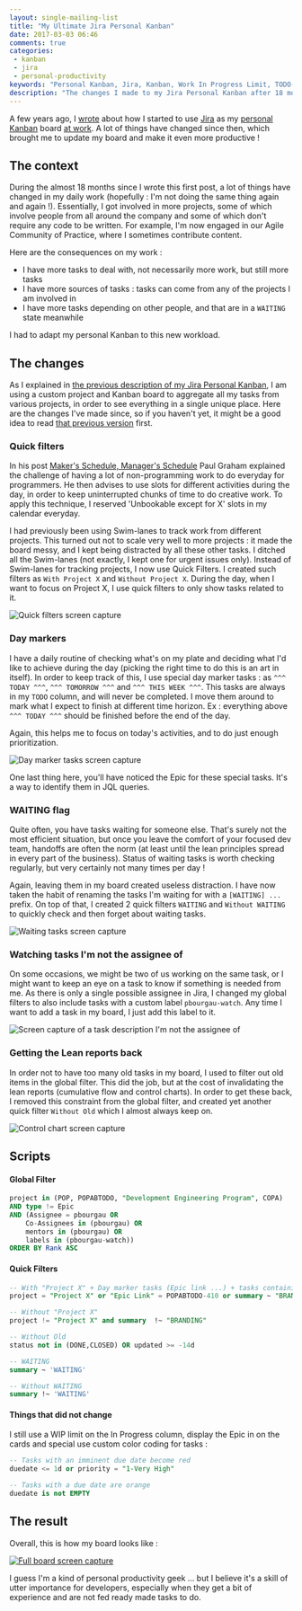 ```yaml
---
layout: single-mailing-list
title: "My Ultimate Jira Personal Kanban"
date: 2017-03-03 06:46
comments: true
categories:
 - kanban
 - jira
 - personal-productivity
keywords: "Personal Kanban, Jira, Kanban, Work In Progress Limit, TODO-List, Organization, Self Organization, Personal Productivity"
description: "The changes I made to my Jira Personal Kanban after 18 months of multitasking"
---
```

A few years ago, I [wrote](/bye-bye-programmers-todo-list-hello-personnal-kanban-on-jira/) about how I started to use [Jira](https://www.atlassian.com/software/jira) as my [personal Kanban](http://www.personalkanban.com/pk/) board [at work](https://twitter.com/work_at_murex). A lot of things have changed since then, which brought me to update my board and make it even more productive !

## The context

During the almost 18 months since I wrote this first post, a lot of things have changed in my daily work (hopefully : I'm not doing the same thing again and again !). Essentially, I got involved in more projects, some of which involve people from all around the company and some of which don't require any code to be written. For example, I'm now engaged in our Agile Community of Practice, where I sometimes contribute content.

Here are the consequences on my work :

* I have more tasks to deal with, not necessarily more work, but still more tasks
* I have more sources of tasks : tasks can come from any of the projects I am involved in
* I have more tasks depending on other people, and that are in a `WAITING` state meanwhile

I had to adapt my personal Kanban to this new workload.

## The changes

As I explained in [the previous description of my Jira Personal Kanban](/bye-bye-programmers-todo-list-hello-personnal-kanban-on-jira/), I am using a custom project and Kanban board to aggregate all my tasks from various projects, in order to see everything in a single unique place. Here are the changes I've made since, so if you haven't yet, it might be a good idea to read [that previous version](/bye-bye-programmers-todo-list-hello-personnal-kanban-on-jira/) first.

### Quick filters

In his post [Maker's Schedule, Manager's Schedule](http://paulgraham.com/makersschedule.html) Paul Graham explained the challenge of having a lot of non-programming work to do everyday for programmers. He then advises to use slots for different activities during the day, in order to keep uninterrupted chunks of time to do creative work. To apply this technique, I reserved 'Unbookable except for X' slots in my calendar everyday.

I had previously been using Swim-lanes to track work from different projects. This turned out not to scale very well to more projects : it made the board messy, and I kept being distracted by all these other tasks. I ditched all the Swim-lanes (not exactly, I kept one for urgent issues only). Instead of Swim-lanes for tracking projects, I now use Quick Filters. I created such filters as `With Project X` and `Without Project X`. During the day, when I want to focus on Project X, I use quick filters to only show tasks related to it.

![Quick filters screen capture]({{site.url}}{{site.baseurl}}/imgs/2017-03-03-my-ultimate-jira-personal-kanban/quick-filters.jpg)

### Day markers

I have a daily routine of checking what's on my plate and deciding what I'd like to achieve during the day (picking the right time to do this is an art in itself). In order to keep track of this, I use special day marker tasks : as `^^^ TODAY ^^^`, `^^^ TOMORROW ^^^` and `^^^ THIS WEEK ^^^`. This tasks are always in my `TODO` column, and will never be completed. I move them around to mark what I expect to finish at different time horizon. Ex : everything above `^^^ TODAY ^^^` should be finished before the end of the day.

Again, this helps me to focus on today's activities, and to do just enough prioritization.

![Day marker tasks screen capture]({{site.url}}{{site.baseurl}}/imgs/2017-03-03-my-ultimate-jira-personal-kanban/day-markers.jpg)

One last thing here, you'll have noticed the Epic for these special tasks. It's a way to identify them in JQL queries.

### WAITING flag

Quite often, you have tasks waiting for someone else. That's surely not the most efficient situation, but once you leave the comfort of your focused dev team, handoffs are often the norm (at least until the lean principles spread in every part of the business). Status of waiting tasks is worth checking regularly, but very certainly not many times per day !

Again, leaving them in my board created useless distraction. I have now taken the habit of renaming the tasks I'm waiting for with a `[WAITING] ...` prefix. On top of that, I created 2 quick filters `WAITING` and `Without WAITING` to quickly check and then forget about waiting tasks.

![Waiting tasks screen capture]({{site.url}}{{site.baseurl}}/imgs/2017-03-03-my-ultimate-jira-personal-kanban/waiting-tasks.jpg)

### Watching tasks I'm not the assignee of

On some occasions, we might be two of us working on the same task, or I might want to keep an eye on a task to know if something is needed from me. As there is only a single possible assignee in Jira, I changed my global filters to also include tasks with a custom label `pbourgau-watch`. Any time I want to add a task in my board, I just add this label to it.

![Screen capture of a task description I'm not the assignee of]({{site.url}}{{site.baseurl}}/imgs/2017-03-03-my-ultimate-jira-personal-kanban/pbourgau-watch.jpg)

### Getting the Lean reports back

In order not to have too many old tasks in my board, I used to filter out old items in the global filter. This did the job, but at the cost of invalidating the lean reports (cumulative flow and control charts). In order to get these back, I removed this constraint from the global filter, and created yet another quick filter `Without Old` which I almost always keep on.

![Control chart screen capture]({{site.url}}{{site.baseurl}}/imgs/2017-03-03-my-ultimate-jira-personal-kanban/control-chart.jpg)

## Scripts

#### Global Filter
```sql
project in (POP, POPABTODO, "Development Engineering Program", COPA)
AND type != Epic
AND (Assignee = pbourgau OR 
    Co-Assignees in (pbourgau) OR 
    mentors in (pbourgau) OR
    labels in (pbourgau-watch))
ORDER BY Rank ASC
```

#### Quick Filters
```sql
-- With "Project X" + Day marker tasks (Epic link ...) + tasks containing "BRANDING"
project = "Project X" or "Epic Link" = POPABTODO-410 or summary ~ "BRANDING"

-- Without "Project X"
project != "Project X" and summary  !~ "BRANDING"

-- Without Old
status not in (DONE,CLOSED) OR updated >= -14d

-- WAITING
summary ~ 'WAITING'

-- Without WAITING
summary !~ 'WAITING'
```

#### Things that did not change

I still use a WIP limit on the In Progress column, display the Epic in on the cards and special use custom color coding for tasks :

```sql
-- Tasks with an imminent due date become red
duedate <= 1d or priority = "1-Very High"

-- Tasks with a due date are orange
duedate is not EMPTY
```

## The result

Overall, this is how my board looks like :

[![Full board screen capture]({{site.url}}{{site.baseurl}}/imgs/2017-03-03-my-ultimate-jira-personal-kanban/full-board-small.jpg)]({{site.url}}/imgs/2017-03-03-my-ultimate-jira-personal-kanban/full-board.jpg)

I guess I'm a kind of personal productivity geek ... but I believe it's a skill of utter importance for developers, especially when they get a bit of experience and are not fed ready made tasks to do.
